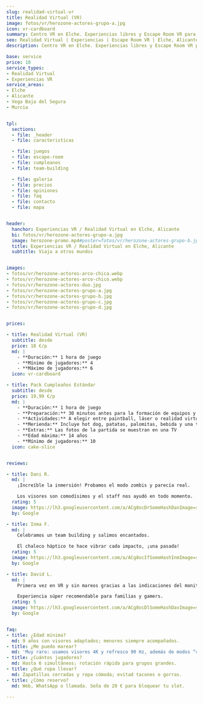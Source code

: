 ```yaml
---
slug: realidad-virtual-vr
title: Realidad Virtual (VR)
image: fotos/vr/herozone-actores-grupo-a.jpg
icon: vr-cardboard
summary: Centro VR en Elche. Experiencias libres y Escape Room VR para grupos, cumpleaños y empresas. Mira precios, duración y cómo reservar.
seo: Realidad Virtual | Experiencias | Escape Room VR | Elche, Alicante
description: Centro VR en Elche. Experiencias libres y Escape Room VR para grupos, cumpleaños y empresas. Mira precios, duración y cómo reservar.

base: service
price: 18
service_types:
- Realidad Virtual
- Experiencias VR
service_areas:
- Elche
- Alicante
- Vega Baja del Segura
- Murcia


tpl:
  sections:
  - file: _header
  - file: caracteristicas

  - file: juegos
  - file: escape-room
  - file: cumpleanos
  - file: team-building

  - file: galeria
  - file: precios
  - file: opiniones
  - file: faq
  - file: contacto
  - file: mapa


header:
  hanchor: Experiencias VR / Realidad Virtual en Elche, Alicante
  bi: fotos/vr/herozone-actores-grupo-a.jpg
  image: herozone-promo.mp4#poster=fotos/vr/herozone-actores-grupo-b.jpg#mute
  title: Experiencias VR / Realidad Virtual en Elche, Alicante
  subtitle: Viaja a otros mundos


images:
- fotos/vr/herozone-actores-arco-chica.webp
- fotos/vr/herozone-actores-arco-chico.webp
- fotos/vr/herozone-actores-duo.jpg
- fotos/vr/herozone-actores-grupo-a.jpg
- fotos/vr/herozone-actores-grupo-b.jpg
- fotos/vr/herozone-actores-grupo-c.jpg
- fotos/vr/herozone-actores-grupo-d.jpg


prices:

- title: Realidad Virtual (VR)
  subtitle: desde
  price: 18 €/p
  md: |
    - **Duración:** 1 hora de juego
    - **Mínimo de jugadores:** 4
    - **Máximo de jugadores:** 6
  icon: vr-cardboard

- title: Pack Cumpleaños Estándar
  subtitle: desde
  price: 19,99 €/p
  md: |
    - **Duración:** 1 hora de juego
    - **Preparación:** 30 minutos antes para la formación de equipos y el equipamiento
    - **Actividades:** A elegir entre paintball, láser o realidad virtual (VR)
    - **Merienda:** Incluye hot dog, patatas, palomitas, bebida y una tarta de donuts con velas
    - **Extras:** Las fotos de la partida se muestran en una TV
    - **Edad máxima:** 14 años
    - **Mínimo de jugadores:** 10
  icon: cake-slice


reviews:

- title: Dani R.
  md: |
    ¡Increíble la inmersión! Probamos el modo zombis y parecía real.

    Los visores son comodísimos y el staff nos ayudó en todo momento.
  rating: 5
  image: https://lh3.googleusercontent.com/a/ACg8ocDrSomeHashDanImage=s136
  by: Google

- title: Inma F.
  md: |
    Celebramos un team building y salimos encantados.

    El chaleco háptico te hace vibrar cada impacto, ¡una pasada!
  rating: 5
  image: https://lh3.googleusercontent.com/a/ACg8ocIfSomeHashInmImage=s136
  by: Google

- title: David L.
  md: |
    Primera vez en VR y sin mareos gracias a las indicaciones del monitor.

    Experiencia súper recomendable para familias y gamers.
  rating: 5
  image: https://lh3.googleusercontent.com/a/ACg8ocDlSomeHashDavImage=s136
  by: Google


faq:
- title: ¿Edad mínima?
  md: 9 años con visores adaptados; menores siempre acompañados.
- title: ¿Me puedo marear?
  md: 'Muy raro: usamos visores 4K y refresco 90 Hz, además de modos “comfort”.'
- title: ¿Cuántos jugadores?
  md: Hasta 6 simultáneos; rotación rápida para grupos grandes.
- title: ¿Qué ropa llevar?
  md: Zapatillas cerradas y ropa cómoda; evitad tacones o gorras.
- title: ¿Cómo reservo?
  md: Web, WhatsApp o llamada. Seña de 20 € para bloquear tu slot.

---
```



